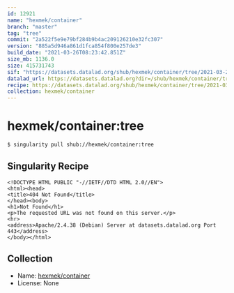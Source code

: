 ```yaml
---
id: 12921
name: "hexmek/container"
branch: "master"
tag: "tree"
commit: "2a522f5e9e79bf284b9b4ac209126210e32fc307"
version: "885a5d946a861d1fca854f800e257de3"
build_date: "2021-03-26T08:23:42.851Z"
size_mb: 1136.0
size: 415731743
sif: "https://datasets.datalad.org/shub/hexmek/container/tree/2021-03-26-2a522f5e-885a5d94/885a5d946a861d1fca854f800e257de3.sif"
datalad_url: https://datasets.datalad.org?dir=/shub/hexmek/container/tree/2021-03-26-2a522f5e-885a5d94/
recipe: https://datasets.datalad.org/shub/hexmek/container/tree/2021-03-26-2a522f5e-885a5d94/Singularity
collection: hexmek/container
---
```


# hexmek/container:tree

```bash
$ singularity pull shub://hexmek/container:tree
```

## Singularity Recipe

```singularity
<!DOCTYPE HTML PUBLIC "-//IETF//DTD HTML 2.0//EN">
<html><head>
<title>404 Not Found</title>
</head><body>
<h1>Not Found</h1>
<p>The requested URL was not found on this server.</p>
<hr>
<address>Apache/2.4.38 (Debian) Server at datasets.datalad.org Port 443</address>
</body></html>
```

## Collection

 - Name: [hexmek/container](https://github.com/hexmek/container)
 - License: None

